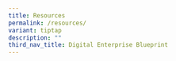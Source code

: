 ```yaml
---
title: Resources
permalink: /resources/
variant: tiptap
description: ""
third_nav_title: Digital Enterprise Blueprint
---
```

<p></p>
<p></p>